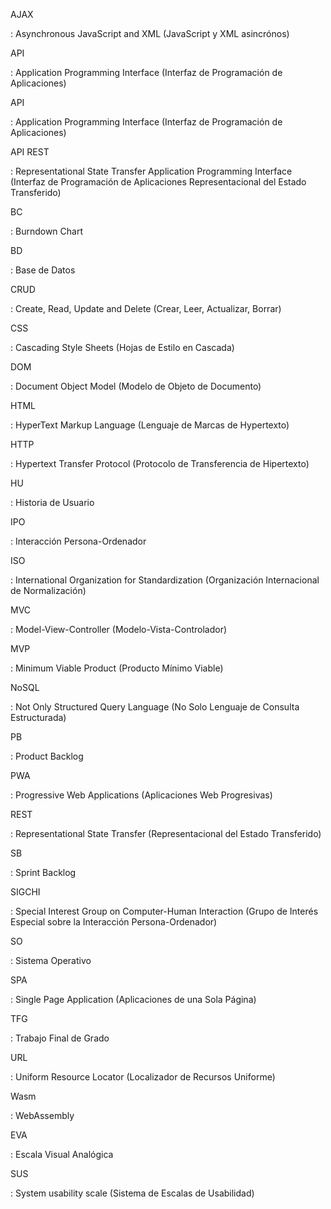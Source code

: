 <span id='AJAX'>AJAX</span>

: Asynchronous JavaScript and XML (JavaScript y XML asincrónos)

<span id='API'>API</span>

: Application Programming Interface (Interfaz de Programación de Aplicaciones)

<span id='API'>API</span>

: Application Programming Interface (Interfaz de Programación de Aplicaciones)

<span id='API REST'>API REST</span>

: Representational State Transfer Application Programming Interface (Interfaz de Programación de Aplicaciones Representacional del Estado Transferido)

<span id='BC'>BC</span>

: Burndown Chart

<span id='BD'>BD</span>

: Base de Datos

<span id='CRUD'>CRUD</span>

: Create, Read, Update and Delete (Crear, Leer, Actualizar, Borrar)

<span id='CSS'>CSS</span>

: Cascading Style Sheets (Hojas de Estilo en Cascada)

<span id='DOM'>DOM</span>

: Document Object Model (Modelo de Objeto de Documento)

<span id='HTML'>HTML</span>

: HyperText Markup Language (Lenguaje de Marcas de Hypertexto)

<span id='HTTP'>HTTP</span>

: Hypertext Transfer Protocol (Protocolo de Transferencia de Hipertexto)

<span id='HU'>HU</span>

: Historia de Usuario

<span id='IPO'>IPO</span>

: Interacción Persona-Ordenador

<span id='ISO'>ISO</span>

: International Organization for Standardization (Organización Internacional de Normalización)

<span id='MVC'>MVC</span>

: Model-View-Controller (Modelo-Vista-Controlador)

<span id='MVP'>MVP</span>

: Minimum Viable Product (Producto Mínimo Viable)

<span id='NoSQL'>NoSQL</span>

: Not Only Structured Query Language (No Solo Lenguaje de Consulta Estructurada)

<span id='PB'>PB</span>

: Product Backlog

<span id='PWA'>PWA</span>

: Progressive Web Applications (Aplicaciones Web Progresivas)

<span id='REST'>REST</span>

: Representational State Transfer (Representacional del Estado Transferido)

<span id='SB'>SB</span>

: Sprint Backlog

<span id='SIGCHI'>SIGCHI</span>

: Special Interest Group on Computer-Human Interaction (Grupo de Interés Especial sobre la Interacción Persona-Ordenador)

<span id='SO'>SO</span>

: Sistema Operativo

<span id='SPA'>SPA</span>

: Single Page Application (Aplicaciones de una Sola Página)

<span id='TFG'>TFG</span>

: Trabajo Final de Grado

<span id='URL'>URL</span>

: Uniform Resource Locator (Localizador de Recursos Uniforme)

<span id='Wasm'>Wasm</span>

: WebAssembly

<span id='EVA'>EVA</span>

: Escala Visual Analógica

<span id='SUS'>SUS</span>

: System usability scale (Sistema de Escalas de Usabilidad)


